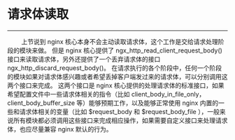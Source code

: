 # 请求体读取
***

&emsp;&emsp;
上节说到 nginx 核心本身不会主动读取请求体，这个工作是交给请求处理阶段的模块来做。
但是 nginx 核心提供了 ngx_http_read_client_request_body() 接口来读取请求体，另外还提供了一个丢弃请求体的接口 ngx_http_discard_request_body()。
在请求执行的各个阶段中，任何一个阶段的模块如果对请求体感兴趣或者希望丢掉客户端发过来的请求体，可以分别调用这两个接口来完成。
这两个接口是 nginx 核心提供的处理请求体的标准接口，如果希望配置文件中一些请求体相关的指令（比如 client_body_in_file_only，client_body_buffer_size 等）能够预期工作，以及能够正常使用 nginx 内置的一些和请求体相关的变量（比如 $request_body 和 $request_body_file ），一般来说所有模块都必须调用这些接口来完成相应操作，如果需要自定义接口来处理请求体，也应尽量兼容 nginx 默认的行为。